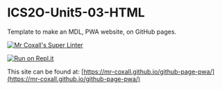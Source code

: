 # ICS2O-Unit5-03-HTML

Template to make an MDL, PWA website, on GitHub pages.

[![Mr Coxall's Super Linter](https://github.com/mr-coxall/github-page-pwa/workflows/Mr%20Coxall's%20Super%20Linter/badge.svg)](https://github.com/mr-coxall/github-page-pwa/actions)

[![Run on Repl.it](https://repl.it/badge/github/mr-coxall/github-page-pwa)](https://repl.it/github/mr-coxall/github-page-pwa)

This site can be found at: [https://mr-coxall.github.io/github-page-pwa/](https://mr-coxall.github.io/github-page-pwa/)
